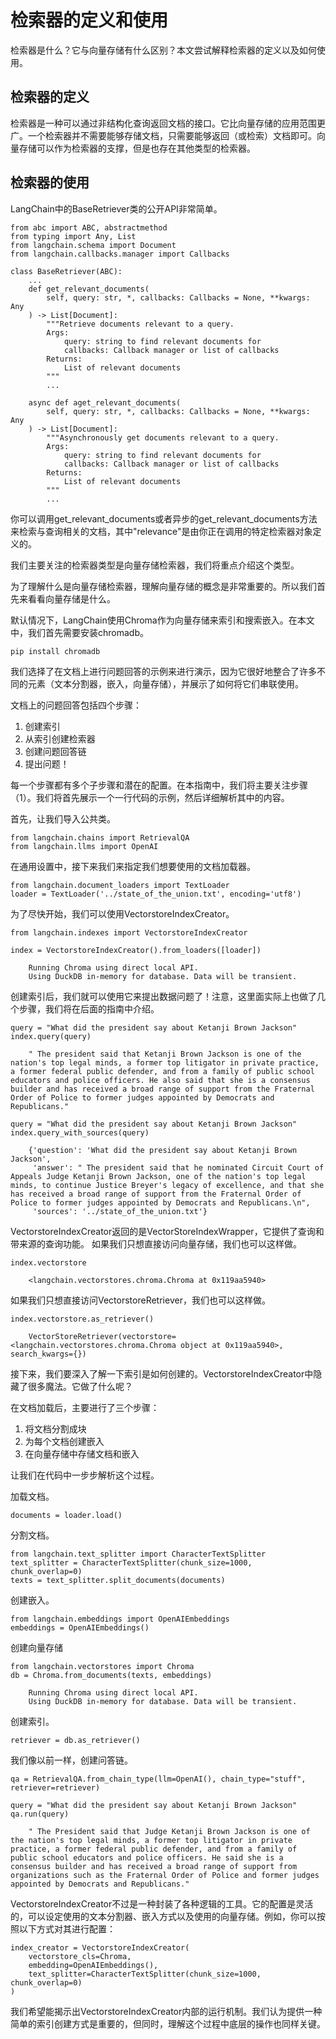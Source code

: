 # 检索器的定义和使用

检索器是什么？它与向量存储有什么区别？本文尝试解释检索器的定义以及如何使用。

## 检索器的定义

检索器是一种可以通过非结构化查询返回文档的接口。它比向量存储的应用范围更广。一个检索器并不需要能够存储文档，只需要能够返回（或检索）文档即可。向量存储可以作为检索器的支撑，但是也存在其他类型的检索器。

## 检索器的使用

LangChain中的BaseRetriever类的公开API非常简单。

```
from abc import ABC, abstractmethod
from typing import Any, List
from langchain.schema import Document
from langchain.callbacks.manager import Callbacks

class BaseRetriever(ABC):
    ...
    def get_relevant_documents(
        self, query: str, *, callbacks: Callbacks = None, **kwargs: Any
    ) -> List[Document]:
        """Retrieve documents relevant to a query.
        Args:
            query: string to find relevant documents for
            callbacks: Callback manager or list of callbacks
        Returns:
            List of relevant documents
        """
        ...

    async def aget_relevant_documents(
        self, query: str, *, callbacks: Callbacks = None, **kwargs: Any
    ) -> List[Document]:
        """Asynchronously get documents relevant to a query.
        Args:
            query: string to find relevant documents for
            callbacks: Callback manager or list of callbacks
        Returns:
            List of relevant documents
        """
        ...
```        

你可以调用get_relevant_documents或者异步的get_relevant_documents方法来检索与查询相关的文档，其中"relevance"是由你正在调用的特定检索器对象定义的。

我们主要关注的检索器类型是向量存储检索器，我们将重点介绍这个类型。

为了理解什么是向量存储检索器，理解向量存储的概念是非常重要的。所以我们首先来看看向量存储是什么。

默认情况下，LangChain使用Chroma作为向量存储来索引和搜索嵌入。在本文中，我们首先需要安装chromadb。

```
pip install chromadb
```
我们选择了在文档上进行问题回答的示例来进行演示，因为它很好地整合了许多不同的元素（文本分割器，嵌入，向量存储），并展示了如何将它们串联使用。

文档上的问题回答包括四个步骤：

1. 创建索引
2. 从索引创建检索器
3. 创建问题回答链
4. 提出问题！

每一个步骤都有多个子步骤和潜在的配置。在本指南中，我们将主要关注步骤（1）。我们将首先展示一个一行代码的示例，然后详细解析其中的内容。

首先，让我们导入公共类。

```
from langchain.chains import RetrievalQA
from langchain.llms import OpenAI
```

在通用设置中，接下来我们来指定我们想要使用的文档加载器。

```
from langchain.document_loaders import TextLoader
loader = TextLoader('../state_of_the_union.txt', encoding='utf8')
```

为了尽快开始，我们可以使用VectorstoreIndexCreator。

```
from langchain.indexes import VectorstoreIndexCreator
```

```
index = VectorstoreIndexCreator().from_loaders([loader])
```

```
    Running Chroma using direct local API.
    Using DuckDB in-memory for database. Data will be transient.
```    

创建索引后，我们就可以使用它来提出数据问题了！注意，这里面实际上也做了几个步骤，我们将在后面的指南中介绍。

```
query = "What did the president say about Ketanji Brown Jackson"
index.query(query)
```

```
    " The president said that Ketanji Brown Jackson is one of the nation's top legal minds, a former top litigator in private practice, a former federal public defender, and from a family of public school educators and police officers. He also said that she is a consensus builder and has received a broad range of support from the Fraternal Order of Police to former judges appointed by Democrats and Republicans."
```

```
query = "What did the president say about Ketanji Brown Jackson"
index.query_with_sources(query)
```

```
    {'question': 'What did the president say about Ketanji Brown Jackson',
     'answer': " The president said that he nominated Circuit Court of Appeals Judge Ketanji Brown Jackson, one of the nation's top legal minds, to continue Justice Breyer's legacy of excellence, and that she has received a broad range of support from the Fraternal Order of Police to former judges appointed by Democrats and Republicans.\n",
     'sources': '../state_of_the_union.txt'}
```


VectorstoreIndexCreator返回的是VectorStoreIndexWrapper，它提供了查询和带来源的查询功能。
如果我们只想直接访问向量存储，我们也可以这样做。

```
index.vectorstore
```

```
    <langchain.vectorstores.chroma.Chroma at 0x119aa5940>
```

如果我们只想直接访问VectorstoreRetriever，我们也可以这样做。

```
index.vectorstore.as_retriever()
```

```
    VectorStoreRetriever(vectorstore=<langchain.vectorstores.chroma.Chroma object at 0x119aa5940>, search_kwargs={})
```   

接下来，我们要深入了解一下索引是如何创建的。VectorstoreIndexCreator中隐藏了很多魔法。它做了什么呢？

在文档加载后，主要进行了三个步骤：

1. 将文档分割成块
2. 为每个文档创建嵌入
3. 在向量存储中存储文档和嵌入

让我们在代码中一步步解析这个过程。

加载文档。

```
documents = loader.load()
```
分割文档。

```
from langchain.text_splitter import CharacterTextSplitter
text_splitter = CharacterTextSplitter(chunk_size=1000, chunk_overlap=0)
texts = text_splitter.split_documents(documents)
```
创建嵌入。

```
from langchain.embeddings import OpenAIEmbeddings
embeddings = OpenAIEmbeddings()
```
创建向量存储
```
from langchain.vectorstores import Chroma
db = Chroma.from_documents(texts, embeddings)
```

```
    Running Chroma using direct local API.
    Using DuckDB in-memory for database. Data will be transient.
```
创建索引。

```
retriever = db.as_retriever()
```

我们像以前一样，创建问答链。

```
qa = RetrievalQA.from_chain_type(llm=OpenAI(), chain_type="stuff", retriever=retriever)
```

```
query = "What did the president say about Ketanji Brown Jackson"
qa.run(query)
```

```
    " The President said that Judge Ketanji Brown Jackson is one of the nation's top legal minds, a former top litigator in private practice, a former federal public defender, and from a family of public school educators and police officers. He said she is a consensus builder and has received a broad range of support from organizations such as the Fraternal Order of Police and former judges appointed by Democrats and Republicans."
```   

VectorstoreIndexCreator不过是一种封装了各种逻辑的工具。它的配置是灵活的，可以设定使用的文本分割器、嵌入方式以及使用的向量存储。例如，你可以按照以下方式对其进行配置：

```
index_creator = VectorstoreIndexCreator(
    vectorstore_cls=Chroma,
    embedding=OpenAIEmbeddings(),
    text_splitter=CharacterTextSplitter(chunk_size=1000, chunk_overlap=0)
)
```

我们希望能揭示出VectorstoreIndexCreator内部的运行机制。我们认为提供一种简单的索引创建方式是重要的，但同时，理解这个过程中底层的操作也同样关键。
